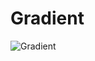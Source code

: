 # Gradient

![Gradient](https://user-images.githubusercontent.com/61166305/111087136-e6151d80-8530-11eb-9aa2-2705a32cf8a4.png)
